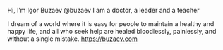Hi, I’m Igor Buzaev @buzaev
I am a doctor, a leader and a teacher

I dream of a world where it is easy for people to maintain a healthy and happy life, and all who seek help are healed bloodlessly, painlessly, and without a single mistake.
https://buzaev.com

<!---
buzaev/buzaev is a ✨ special ✨ repository because its `README.md` (this file) appears on your GitHub profile.
You can click the Preview link to take a look at your changes.
--->
